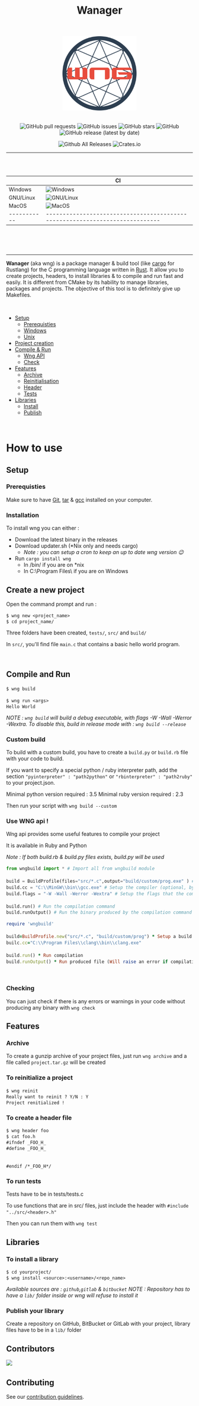 <h1 align="center">Wanager</h1>
<br>
<br>
<div align="center">
<img width=200 src="assets/wng.png"/>
</div>
<br>
<div align="center">

![GitHub pull requests](https://img.shields.io/github/issues-pr/Wmanage/wng?label=Pull%20requests&style=flat-square)
![GitHub issues](https://img.shields.io/github/issues/Wmanage/wng?label=Issues&style=flat-square)
![GitHub stars](https://img.shields.io/github/stars/Wmanage/wng?color=%23aa1111&label=Stars&style=flat-square)
![GitHub](https://img.shields.io/github/license/Wmanage/wng?color=%23ffaa00&label=License&style=flat-square)
![GitHub release (latest by date)](https://img.shields.io/github/v/release/Wmanage/wng?color=%23888800&label=Latest%20release&style=flat-square)

![Github All Releases](https://img.shields.io/github/downloads/Wmanage/wng/total?color=sucess&label=Downloads%20%28GitHub%29&style=flat-square)
![Crates.io](https://img.shields.io/crates/d/wng?color=sucess&label=Downloads%20%28crates.io%29&style=flat-square)

</div>

---

<br>
<br>
<div align="center">
	
|           |                                     CI                                     |
|-----------|----------------------------------------------------------------------------|
| Windows   | ![Windows](https://github.com/Wmanage/wng/workflows/Windows/badge.svg)     |
| GNU/Linux | ![GNU/Linux](https://github.com/Wmanage/wng/workflows/GNU/Linux/badge.svg) |
|   MacOS   |     ![MacOS](https://github.com/Wmanage/wng/workflows/MacOS/badge.svg)     |
|-----------|----------------------------------------------------------------------------|

</div>

<br>
<br>
<br>

---

**Wanager** (aka wng) is a package manager & build tool (like [cargo](https://doc.rust-lang.org/cargo/) for Rustlang) for the C programming language written in [Rust](https://rust-lang.org). It allow you to create projects, headers, to install libraries & to compile and run fast and easily. It is different from CMake by its hability to manage libraries, packages and projects. The objective of this tool is to definitely give up Makefiles.

<br>

- [Setup](#setup)
  - [Prerequisties](#prerequisties)
  - [Windows](#windows)
  - [Unix](#unix)
- [Project creation](#create-a-new-project)
- [Compile & Run](#compile-and-run)
  - [Wng API](#use-wng-api-)
  - [Check](#checking)
- [Features](#features)
  - [Archive](#archive)
  - [Reinitialisation](#to-reinitialize-a-project)
  - [Header](#to-create-a-header-file)
  - [Tests](#to-run-tests)
- [Libraries](#libraries)
  - [Install](#to-install-a-library)
  - [Publish](#publish-your-library)

<br>

# How to use

## Setup

### Prerequisties

Make sure to have [Git](https://git-scm.com), [tar](https://www.gnu.org/software/tar/) & [gcc](https://gcc.gnu.org/) installed on your computer.

### Installation

To install wng you can either :
- Download the latest binary in the releases
- Download updater.sh (*Nix only and needs cargo)
	- *Note : you can setup a cron to keep an up to date wng version 😉*
- Run `cargo install wng`
	- In /bin/ if you are on *nix
	- In C:\Program Files\ if you are on Windows

## Create a new project

Open the command prompt and run :

```
$ wng new <project_name>
$ cd project_name/
```

Three folders have been created, `tests/`, `src/` and `build/`

In `src/`, you'll find file `main.c` that contains a basic hello world program.

<br>

## Compile and Run

```
$ wng build

$ wng run <args>
Hello World
```

_NOTE : `wng build` will build a debug executable, with flags -W -Wall -Werror -Wextra. To disable this, build in release mode with : `wng build --release`_

### Custom build

To build with a custom build, you have to create a `build.py` or `build.rb` file with your code to build.

If you want to specify a special python / ruby interpreter path, add the section `"pyinterpreter" : "path2python"` or `"rbinterpreter" : "path2ruby"` to your project.json.

Minimal python version required : 3.5
Minimal ruby version required : 2.3

Then run your script with `wng build --custom`

### Use WNG api !

Wng api provides some useful features to compile your project

It is available in Ruby and Python

*Note : If both build.rb & build.py files exists, build.py will be used*

```py
from wngbuild import * # Import all from wngbuild module

build = BuildProfile(files="src/*.c",output="build/custom/prog.exe" ) # setup a build profile that will compile all files in src/ and place the binary in build/custom/prog.exe
build.cc = "C:\\MinGW\\bin\\gcc.exe" # Setup the compiler (optional, by default "gcc")
build.flags = "-W -Wall -Werror -Wextra" # Setup the flags that the command will be run with (optional)

build.run() # Run the compilation command
build.runOutput() # Run the binary produced by the compilation command (Will raise an error if the compilation command fails)
```

```rb
require 'wngbuild'

build=BuildProfile.new("src/*.c", "build/custom/prog") * Setup a build profile
builc.cc="C:\\Program Files\\clang\\bin\\clang.exe"

build.run() * Run compilation
build.runOutput() * Run produced file (Will raise an error if compilation failed)
```

<br>

### Checking

You can just check if there is any errors or warnings in your code without producing any binary with `wng check`

## Features

### Archive

To create a gunzip archive of your project files, just run `wng archive` and a file called `project.tar.gz` will be created

### To reinitialize a project

```
$ wng reinit
Really want to reinit ? Y/N : Y
Project renitialized !
```

### To create a header file

```
$ wng header foo
$ cat foo.h
#ifndef _FOO_H_
#define _FOO_H_


#endif /*_FOO_H*/
```

### To run tests

Tests have to be in tests/tests.c

To use functions that are in src/ files, just include the header with `#include "../src/<header>.h"`

Then you can run them with `wng test`

## Libraries

### To install a library

```
$ cd yourproject/
$ wng install <source>:<username>/<repo_name>
```

_Available sources are : `github`,`gitlab` & `bitbucket`_
_NOTE : Repository has to have a `lib/` folder inside or wng will refuse to install it_

### Publish your library

Create a repository on GitHub, BitBucket or GitLab with your project, library files have to be in a `lib/` folder

## Contributors
<a href="https://github.com/wmanage/wng/graphs/contributors">
  <img src="https://contributors-img.web.app/image?repo=wmanage/wng" />
</a>

## Contributing

See our [contribution guidelines](https://github.com/wmanage/wng/blob/master/CONTRIBUTING.md).
